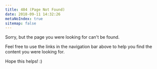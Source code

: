 ```yaml
---
title: 404 (Page Not Found)
date: 2018-09-11 14:32:26
metaNoIndex: true
sitemap: false
---
```


Sorry, but the page you were looking for can't be found.

Feel free to use the links in the navigation bar above to help you find the content you were looking for.

Hope this helps! :)


